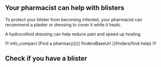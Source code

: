 ## Your pharmacist can help with blisters

To protect your blister from becoming infected, your pharmacist can recommend a plaster or dressing to cover it while it heals.

A hydrocolloid dressing can help reduce pain and speed up healing.

!!! info_compact
  [Find a pharmacy]({{ findersBaseUrl }}finders/find-help)
!!!

## Check if you have a blister 
